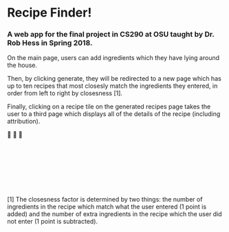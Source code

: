 # Recipe Finder! 

### A web app for the final project in CS290 at OSU taught by Dr. Rob Hess in Spring 2018. 

On the main page, users can add ingredients which they have lying around the house. 

Then, by clicking generate, they will be redirected to a new page which has up to ten recipes that most closesly match the ingredients they entered, in order from left to right by closesness [1]. 

Finally, clicking on a recipe tile on the generated recipes page takes the user to a third page which displays all of the details of the recipe (including attribution).

:spaghetti: :pizza: :ramen:

<br> 
<br> 
<br> 
<br>
<br>
<br>
<br>
[1] The closesness factor is determined by two things: the number of ingredients in the recipe which match what the user entered (1 point is added) and the number of extra ingredients in the recipe which the user did not enter (1 point is subtracted). 

